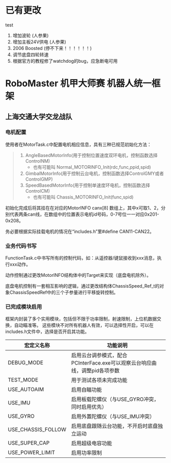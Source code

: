 # 已有更改
test
1. 增加波轮 (人参果)
2. 增加主板24V供电 (人参果)
3. 2006 Boosted (停不下来！！！！！！)
4. 调节底盘四轮转速
5. 根据官方的教程修了watchdog的bug，应急断电可用





# RoboMaster 机甲大师赛 机器人统一框架

## 上海交通大学交龙战队

### 电机配置

使用者在MotorTask.c中配置电机相应信息，具有三种已规范初始化方法：
> 1. AngleBasedMotorInfo(用于控制位置速度双环电机，控制函数选择ControlNM)
>    - 也有可能叫 Normal_MOTORINFO_Init(rdc,func,ppid,spid)
> 2. GimbalMotorInfo(用于控制云台电机，控制函数选择ControlGMY或者ControlGMP)
> 3. SpeedBasedMotorInfo(用于控制单速度环电机，控制函数选择ControlCM)
>    - 也有可能叫 Chassis_MOTORINFO_Init(func,spid)

初始化完成后将其挂在在对应的MotorINFO canx[8] 数组上，其中x可取1、2，分别代表两条can线，在数组中的位置表示电机id号码，0-7号位一一对应0x201-0x208。

务必要根据实际挂载电机的情况在“includes.h”里#define CAN11-CAN22。

### 业务代码书写
FunctionTask.c中书写所有的控制代码，如：从遥控器/键鼠接收到xxx消息，执行xxx动作。

动作控制通过更改MotorINFO结构体中的Target来实现（底盘电机除外）。

底盘电机控制有一套相互影响的逻辑，通过更改结构体ChassisSpeed_Ref_t的对象ChassisSpeedRef中的三个子参量进行平移旋转控制。

### 已完成模块启用
框架内封装了多个实用模块，包括但不限于功率限制，射速限制，上位机数据交换，自动瞄准等。
这些模块不对所有机器人有效，可以选择性开启，可以在includes.h文件中，选择是否开启其功能。

| 宏定义名称         | 功能说明                                                     |
| ------------------ | ------------------------------------------------------------ |
| DEBUG_MODE         | 启用云台调参模式，配合PCInterFace.exe可以观察云台响应曲线，调整pid各项参数 |
| TEST_MODE          | 用于测试各项未完成功能                                       |
| USE_AUTOAIM        | 启用自瞄功能                                                 |
| USE_IMU            | 启用板载陀螺仪（与USE_GYRO冲突，同时启用优先）               |
| USE_GYRO           | 启用外置陀螺仪（与USE_IMU冲突）                              |
| USE_CHASSIS_FOLLOW | 启用底盘跟随云台功能，不开启时底盘独立运动                   |
| USE_SUPER_CAP      | 启用超级电容功能                                             |
| USE_POWER_LIMIT    | 启用功率限制                                                 |